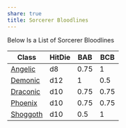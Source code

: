 ```yaml
---
share: true
title: Sorcerer Bloodlines
---
```

Below Is a List of Sorcerer Bloodlines

| Class                                        | HitDie | BAB  | BCB  |
| -------------------------------------------- | ------ | ---- | ---- |
| [Angelic](%22%20+%20file.name%20+%20%22.md)  | d8     | 0.75 | 1    |
| [Demonic](%22%20+%20file.name%20+%20%22.md)  | d12    | 1    | 0.5  |
| [Draconic](%22%20+%20file.name%20+%20%22.md) | d10    | 0.75 | 0.75 |
| [Phoenix](%22%20+%20file.name%20+%20%22.md)  | d10    | 0.75 | 0.75 |
| [Shoggoth](%22%20+%20file.name%20+%20%22.md) | d10    | 0.5  | 1    |
